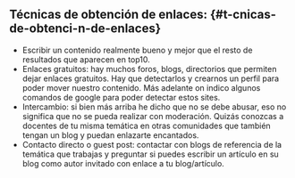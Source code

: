 ## Técnicas de obtención de enlaces: {#t-cnicas-de-obtenci-n-de-enlaces}

* Escribir un contenido realmente bueno y mejor que el resto de resultados que aparecen en top10\.
* Enlaces gratuitos: hay muchos foros, blogs, directorios que permiten dejar enlaces gratuitos. Hay que detectarlos y crearnos un perfil para poder mover nuestro contenido. Más adelante on indico algunos comandos de google para poder detectar estos sites.
* Intercambio: si bien más arriba he dicho que no se debe abusar, eso no significa que no se pueda realizar con moderación. Quizás conozcas a docentes de tu misma temática en otras comunidades que también tengan un blog y puedan enlazarte encantados.
* Contacto directo o guest post: contactar con blogs de referencia de la temática que trabajas y preguntar si puedes escribir un artículo en su blog como autor invitado con enlace a tu blog/artículo.
